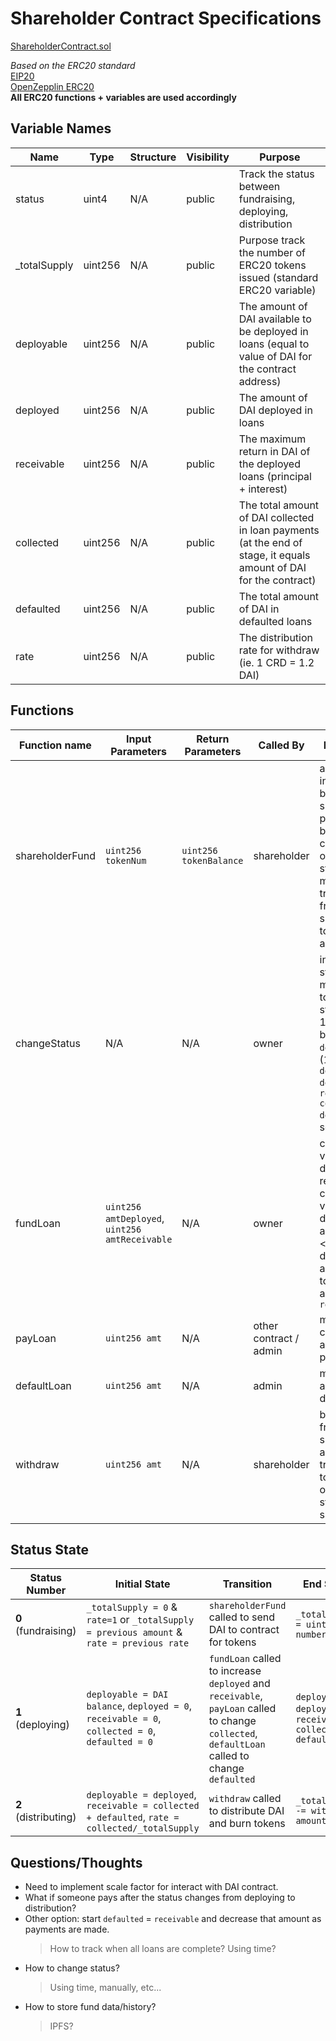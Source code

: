 # Shareholder Contract Specifications

[ShareholderContract.sol](../contracts/shareHolderContract.sol)

_Based on the ERC20 standard_  
[EIP20](https://github.com/ethereum/EIPs/blob/master/EIPS/eip-20.md)  
[OpenZepplin ERC20](https://github.com/OpenZeppelin/openzeppelin-contracts/blob/master/contracts/token/ERC20/ERC20.sol)  
**All ERC20 functions + variables are used accordingly**

## Variable Names

| Name          | Type    | Structure | Visibility | Purpose                                                                               |
| ------------- | ------- | --------- | ---------- | ------------------------------------------------------------------------------------- |
| status        | uint4   | N/A       | public    | Track the status between fundraising, deploying, distribution                         |
| \_totalSupply | uint256 | N/A       | public     | Purpose track the number of ERC20 tokens issued (standard ERC20 variable)             |
| deployable    | uint256 | N/A       | public     | The amount of DAI available to be deployed in loans (equal to value of DAI for the contract address) |
| deployed      | uint256 | N/A       | public     | The amount of DAI deployed in loans                                                   |
| receivable    | uint256 | N/A       | public     | The maximum return in DAI of the deployed loans (principal + interest)                |
| collected     | uint256 | N/A       | public     | The total amount of DAI collected in loan payments (at the end of stage, it equals amount of DAI for the contract)                                    |
| defaulted     | uint256 | N/A       | public     | The total amount of DAI in defaulted loans                                            |
| rate          | uint256 | N/A       | public     | The distribution rate for withdraw (ie. 1 CRD = 1.2 DAI)                              |

## Functions

| Function name   | Input Parameters                               | Return Parameters      | Called By              | Description                                                                                                                            |
| --------------- | ---------------------------------------------- | ---------------------- | ---------------------- | -------------------------------------------------------------------------------------------------------------------------------------- |
| shareholderFund | `uint256 tokenNum`                             | `uint256 tokenBalance` | shareholder            | allows investment by shareholders, purchased based on current `rate`, only runs if status = 0, mints tokens, transfer DAI from shareholder to contract address            |
| changeStatus    | N/A                                            | N/A                    | owner                  | increments status, must meet checks to change status (0 -> 1: get DAI balance for `deployable`) (1 -> 2: `deployable = deployed`, `receivable = collected + defaulted`, set `rates`)                                                                        |
| fundLoan        | `uint256 amtDeployed`, `uint256 amtReceivable` | N/A                    | owner                  | check to verify deployed < receivable, check to verify deployed + amtDeployed <= deployable, add amount to `deployed` and `receivable` |
| payLoan         | `uint256 amt`                                  | N/A                    | other contract / admin | mark a certain amount as paid                                                                                                          |
| defaultLoan     | `uint256 amt`                                  | N/A                    | admin                  | mark an amount as defaulted                                                                                                            |
| withdraw        | `uint256 amt`                                  | N/A                    | shareholder            | burn tokens from shareholder account, transfer DAI tokens to, only when status = 2 shareholder                                                               |

## Status State

| Status Number        | Initial State                                                                                                             | Transition                                                                                                                                    | End State                                                     | Continuation                                       |
| -------------------- | ------------------------------------------------------------------------------------------------------------------------- | --------------------------------------------------------------------------------------------------------------------------------------------- | ------------------------------------------------------------- | -------------------------------------------------- |
| **0** (fundraising)  | `_totalSupply = 0` \& `rate=1` or `_totalSupply = previous amount` \& `rate = previous rate`                               | `shareholderFund` called to send DAI to contract for tokens                                                                                   | `_totalSupply = uint256 number`                               | `changeStatus` called, `deployable = DAI balance` |
| **1** (deploying)    | `deployable = DAI balance`, `deployed = 0`, `receivable = 0`, `collected = 0`, `defaulted = 0`                           | `fundLoan` called to increase `deployed` and `receivable`, `payLoan` called to change `collected`, `defaultLoan` called to change `defaulted` | `deployable = deployed`, `receivable = collected + defaulted` | `changeStatus` called              |
| **2** (distributing) | `deployable = deployed`, `receivable = collected + defaulted`, `rate = collected/_totalSupply` | `withdraw` called to distribute DAI and burn tokens                                                                                           | `_totalSupply -= withdrawn amount`                            | `changeStatus` called (cycle repeats)              |

## Questions/Thoughts
- Need to implement scale factor for interact with DAI contract.
- What if someone pays after the status changes from deploying to distribution?
- Other option: start `defaulted` = `receivable` and decrease that amount as payments are made.
  > How to track when all loans are complete? Using time?
- How to change status?
  > Using time, manually, etc...
- How to store fund data/history?
  > IPFS?
